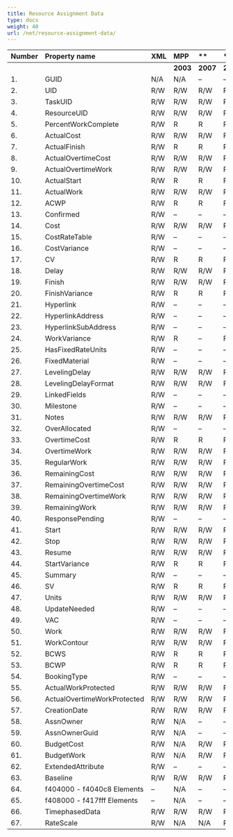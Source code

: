 ```yaml
---
title: Resource Assignment Data
type: docs
weight: 40
url: /net/resource-assignment-data/
---
```


|**Number** |**Property name** |**XML** |**MPP** |** |** |**  |** |** |**Comments** |
| :- | :- | :- | :- | :- | :- | :- | :- | :- | :- |
| | | |**2003** |**2007** |**2010** |**2013** |**2016** |**2019** | |
|1. |GUID |N/A |N/A |– |– |– |– |– | |
|2. |UID |R/W |R/W |R/W |R/W |R/W |R/W |R/W | |
|3. |TaskUID |R/W |R/W |R/W |R/W |R/W |R/W |R/W | |
|4. |ResourceUID |R/W |R/W |R/W |R/W |R/W |R/W |R/W | |
|5. |PercentWorkComplete |R/W |R |R |R |R |R |R | |
|6. |ActualCost |R/W |R/W |R/W |R/W |R/W |R/W |R/W | |
|7. |ActualFinish |R/W |R |R |R |R |R |R | |
|8. |ActualOvertimeCost |R/W |R/W |R/W |R/W |R/W |R/W |R/W | |
|9. |ActualOvertimeWork |R/W |R/W |R/W |R/W |R/W |R/W |R/W | |
|10. |ActualStart |R/W |R |R |R |R |R |R | |
|11. |ActualWork |R/W |R/W |R/W |R/W |R/W |R/W |R/W | |
|12. |ACWP |R/W |R |R |R |R |R |R | |
|13. |Confirmed |R/W |– |– |– |– |– |– | |
|14. |Cost |R/W |R/W |R/W |R/W |R/W |R/W |R/W | |
|15. |CostRateTable |R/W |– |– |– |– |– |– | |
|16. |CostVariance |R/W |– |– |– |– |– |– | |
|17. |CV |R/W |R |R |R |R |R |R | |
|18. |Delay |R/W |R/W |R/W |R/W |R/W |R/W |R/W | |
|19. |Finish |R/W |R/W |R/W |R/W |R/W |R/W |R/W | |
|20. |FinishVariance |R/W |R |R |R |R |R |R | |
|21. |Hyperlink |R/W |– |– |– |– |– |– | |
|22. |HyperlinkAddress |R/W |– |– |– |– |– |– | |
|23. |HyperlinkSubAddress |R/W |– |– |– |– |– |– | |
|24. |WorkVariance |R/W |R |– |R |R |R |R | |
|25. |HasFixedRateUnits |R/W |– |– |– |– |– |– | |
|26. |FixedMaterial |R/W |– |– |– |– |– |– |
|27. |LevelingDelay |R/W |R/W |R/W |R/W |R/W |R/W |R/W | |
|28. |LevelingDelayFormat |R/W |R/W |R/W |R/W |R/W |R/W |R/W | |
|29. |LinkedFields |R/W |– |– |– |– |– |– | |
|30. |Milestone |R/W |– |– |– |– |– |– | |
|31. |Notes |R/W |R/W |R/W |R/W |R/W |R/W |R/W | |
|32. |OverAllocated |R/W |– |– |– |– |– |– | |
|33. |OvertimeCost |R/W |R |R |R |R |R |R | |
|34. |OvertimeWork |R/W |R/W |R/W |R/W |R/W |R/W |R/W | |
|35. |RegularWork |R/W |R/W |R/W |R/W |R/W |R/W |R/W | |
|36. |RemainingCost |R/W |R/W |R/W |R/W |R/W |R/W |R/W | |
|37. |RemainingOvertimeCost |R/W |R/W |R/W |R/W |R/W |R/W |R/W | |
|38. |RemainingOvertimeWork |R/W |R/W |R/W |R/W |R/W |R/W |R/W | |
|39. |RemainingWork |R/W |R/W |R/W |R/W |R/W |R/W |R/W | |
|40. |ResponsePending |R/W |– |– |– |– |– |– | |
|41. |Start |R/W |R/W |R/W |R/W |R/W |R/W |R/W | |
|42. |Stop |R/W |R/W |R/W |R/W |R/W |R/W |R/W | |
|43. |Resume |R/W |R/W |R/W |R/W |R/W |R/W |R/W | |
|44. |StartVariance |R/W |R |R |R |R |R |R | |
|45. |Summary |R/W |– |– |– |– |– |– | |
|46. |SV |R/W |R |R |R |R |R |R | |
|47. |Units |R/W |R/W |R/W |R/W |R/W |R/W |R/W | |
|48. |UpdateNeeded |R/W |– |– |– |– |– |– | |
|49. |VAC |R/W |– |– |– |– |– |– | |
|50. |Work |R/W |R/W |R/W |R/W |R/W |R/W |R/W | |
|51. |WorkContour |R/W |R/W |R/W |R/W |R/W |R/W |R/W | |
|52. |BCWS |R/W |R |R |R |R |R |R | |
|53. |BCWP |R/W |R |R |R |R |R |R | |
|54. |BookingType |R/W |– |– |– |– |– |– | | |
|55. |ActualWorkProtected |R/W |R/W |R/W |R/W |R/W |R/W |R/W | |
|56. |ActualOvertimeWorkProtected |R/W |R/W |R/W |R/W |R/W |R/W |R/W | |
|57. |CreationDate |R/W |R/W |R/W |R/W |R/W |R/W |R/W | |
|58. |AssnOwner |R/W |N/A |– |– |– |– |– | |
|59. |AssnOwnerGuid |R/W |N/A |– |– |– |– |– | |
|60. |BudgetCost |R/W |N/A |R/W |R/W |R/W |R/W |R/W | |
|61. |BudgetWork |R/W |N/A |R/W |R/W |R/W |R/W |R/W | |
|62. |ExtendedAttribute |R/W |– |– |– |– |– |– | |
|63. |Baseline |R/W |R/W |R/W |R/W |R/W |R/W |R/W |R/W |R/W | |
|64. |f404000 - f4040c8 Elements |– |N/A |– |– |– |– |– | |
|65. |f408000 - f417fff Elements |– |N/A |– |– |– |– |– | |
|66. |TimephasedData |R/W |R/W |R/W |R/W |R/W |R/W |R/W | |
|67. |RateScale |R/W |N/A |N/A |R/W |R/W |R/W |R/W | |

